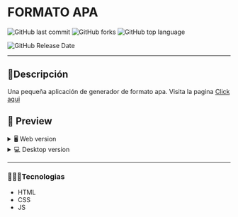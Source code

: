 # FORMATO APA
![GitHub last commit](https://img.shields.io/github/last-commit/Alane-Tc/FormatoApa?style=for-the-badge) ![GitHub forks](https://img.shields.io/github/forks/Alane-Tc/FormatoApa?style=for-the-badge) ![GitHub top language](https://img.shields.io/github/languages/top/Alane-Tc/FormatoApa?style=for-the-badge)

![GitHub Release Date](https://img.shields.io/github/release-date/Alane-Tc/FormatoApa?style=for-the-badge) 

------------
## 📝Descripción
Una pequeña aplicación de generador de formato apa. Visita la pagina [Click aqui](https://formatoapa.netlify.app/ "Click aqui")

## 🎨 Preview
<details>
    <summary>🖥 Web version</summary>

![](https://github.com/Alane-Tc/FormatoApa/blob/master/SS/SS1.PNG?raw=true)

![](https://github.com/Alane-Tc/FormatoApa/blob/master/SS/SS2.PNG?raw=true)

![](https://github.com/Alane-Tc/FormatoApa/blob/master/SS/SS3.PNG?raw=true)

![](https://github.com/Alane-Tc/FormatoApa/blob/master/SS/SS4.PNG?raw=true)

</details>

<details>
    <summary>💻 Desktop version</summary>
### Proximamente

</details>

</details>

------------


### 👩🏻‍💻Tecnologias
- HTML
- CSS
- JS

